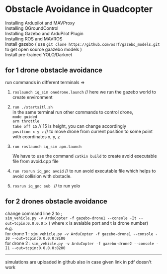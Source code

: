 # Obstacle Avoidance in Quadcopter

Installing Ardupilot and MAVProxy  
Installing QGroundControl  
Installing Gazebo and ArduPilot Plugin  
Installing ROS and MAVROS  
Install gazebo  ( use `git clone https://github.com/osrf/gazebo_models.git` to get open source gaazebo models )  
Install pre-trained YOLO/Darknet  
  
##  for 1 drone obstacle avoidance   
run commands in different terminals =>  

1) `roslaunch iq_sim onedrone.launch`  //  here we run the gazebo world to create environment  
2) `run ./startsitl.sh`  
    in the same terminal run other commands to control drone,  
    `mode guided`  
    `arm throttle`  
    `take off 15`    // 15 is height, you can change accordingly  
    `position x y z`  // to move drone from current position to some point with coordinates x, y, z
3) `run roslaunch iq_sim apm.launch`  
    
    We have to use the command `catkin build` to create avoid executable file from avoid.cpp file
4) `run rosrun iq_gnc avoid`   // to run avoid executable file which helps to avoid collision with obstacle.    
5) `rosrun iq_gnc sub ` // to run yolo
  
##  for 2 drones obstacle avoidance  

change command line 2 to ;  
`sim_vehicle.py -v ArduCopter -f gazebo-drone1 --console -It --out=tcpin:0.0.0.0:x` ( where x is avaiable port and t is drone number)  
e.g.  
for drone 1 : `sim_vehicle.py -v ArduCopter -f gazebo-drone1 --console -I0 --out=tcpin:0.0.0.0:8100 `  
for drone 2 : `sim_vehicle.py -v ArduCopter -f gazebo-drone2 --console -I1 --out=tcpin:0.0.0.0:8200 `


--------------------------------------------------------------------------------------------------------------------------------------------------------------------
simulations are uploaded in github also in case given link in pdf doesn't work
